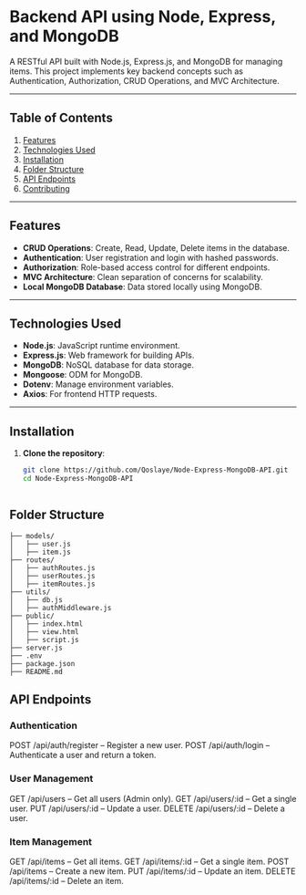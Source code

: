 
# Backend API using Node, Express, and MongoDB  

A RESTful API built with Node.js, Express.js, and MongoDB for managing items. This project implements key backend concepts such as Authentication, Authorization, CRUD Operations, and MVC Architecture.  

---

## Table of Contents  
1. [Features](#features)  
2. [Technologies Used](#technologies-used)  
3. [Installation](#installation)  
4. [Folder Structure](#folder-structure)  
5. [API Endpoints](#api-endpoints)  
6. [Contributing](#contributing)  


---

## Features  
- **CRUD Operations**: Create, Read, Update, Delete items in the database.  
- **Authentication**: User registration and login with hashed passwords.  
- **Authorization**: Role-based access control for different endpoints.  
- **MVC Architecture**: Clean separation of concerns for scalability.  
- **Local MongoDB Database**: Data stored locally using MongoDB.  

---

## Technologies Used  
- **Node.js**: JavaScript runtime environment.  
- **Express.js**: Web framework for building APIs.  
- **MongoDB**: NoSQL database for data storage.  
- **Mongoose**: ODM for MongoDB.  
- **Dotenv**: Manage environment variables.  
- **Axios**: For frontend HTTP requests.  

---

## Installation  

1. **Clone the repository**:  
   ```bash
   git clone https://github.com/Qoslaye/Node-Express-MongoDB-API.git
   cd Node-Express-MongoDB-API



  ## Folder Structure  
  ```
├── models/
│   ├── user.js
│   ├── item.js
├── routes/
│   ├── authRoutes.js
│   ├── userRoutes.js
│   ├── itemRoutes.js
├── utils/
│   ├── db.js
│   ├── authMiddleware.js
├── public/
│   ├── index.html
│   ├── view.html
│   ├── script.js
├── server.js
├── .env
├── package.json
├── README.md
```
## API Endpoints

### Authentication
POST /api/auth/register – Register a new user.
POST /api/auth/login – Authenticate a user and return a token.

### User Management
GET /api/users – Get all users (Admin only).
GET /api/users/:id – Get a single user.
PUT /api/users/:id – Update a user.
DELETE /api/users/:id – Delete a user.

### Item Management
GET /api/items – Get all items.
GET /api/items/:id – Get a single item.
POST /api/items – Create a new item.
PUT /api/items/:id – Update an item.
DELETE /api/items/:id – Delete an item.
